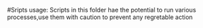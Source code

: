 #Sripts usage:
Scripts in this folder hae the potential to run various processes,use them with caution to prevent any regretable action
